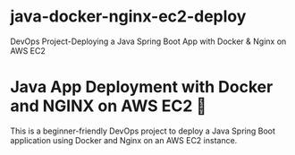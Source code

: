 # java-docker-nginx-ec2-deploy
DevOps Project-Deploying a Java Spring Boot App with Docker &amp; Nginx on AWS EC2
# Java App Deployment with Docker and NGINX on AWS EC2 🚀

This is a beginner-friendly DevOps project to deploy a Java Spring Boot application using Docker and Nginx on an AWS EC2 instance.
